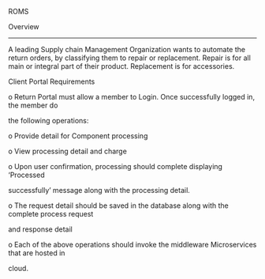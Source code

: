 ROMS

Overview
_______
A leading Supply chain Management Organization wants to automate the return orders, 
by classifying them to repair or replacement. Repair is for all main or integral part of their product.
Replacement is for accessories.

Client Portal Requirements

o Return Portal must allow a member to Login. Once successfully logged in, the member do

the following operations:

o Provide detail for Component processing

o View processing detail and charge

o Upon user confirmation, processing should complete displaying ‘Processed

successfully’ message along with the processing detail.

o The request detail should be saved in the database along with the complete process request

and response detail

o Each of the above operations should invoke the middleware Microservices that are hosted in

cloud.
